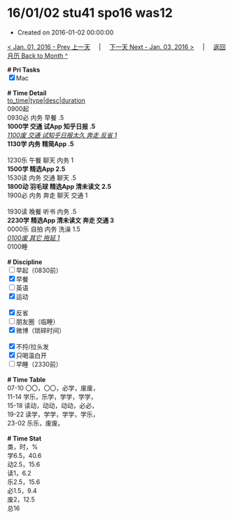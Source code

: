 # 16/01/02 stu41 spo16 was12

- Created on 2016-01-02 00:00:00

[< Jan. 01, 2016 - Prev 上一天](/lifelogs/2016/01/d01.md) &nbsp; &nbsp; | &nbsp; &nbsp; [下一天 Next - Jan. 03, 2016 >](/lifelogs/2016/01/d03.md) &nbsp; &nbsp; |  &nbsp; &nbsp; [返回月历 Back to Month ^](/lifelogs/2016/01/index.md)
<br/><div><b># Pri Tasks</b></div><div><input checked="true" type="checkbox"/>Mac</div><div><br/></div><div><b># Time Detail</b></div><div><u>to_time|type|desc|duration</u></div><div>0900起</div><div>0930必 内务 早餐 .5</div><div><b>1000学 交通 试App 知乎日报 .5</b></div><div><u><i>1100废 交通 试知乎日报太久 奔走 反省 1</i></u></div><div><b>1130学 内务 精简App .5</b></div><div><br/></div><div>1230乐 午餐 聊天 内务 1</div><div><b>1500学 精选App 2.5</b></div><div>1530读 内务 交通 聊天 .5</div><div><b>1800动 羽毛球 精选App 清未读文 2.5</b></div><div>1900必 内务 奔走 聊天 交通 1</div><div><br/></div><div>1930读 晚餐 听书 内务 .5</div><div><b>2230学 精选App 清未读文 奔走 交通 3</b></div><div>0000乐 自拍 内务 洗澡 1.5</div><div><u><i>0100废 其它 拖延 1</i></u></div><div>0100睡</div><div><br/></div><div><b># Discipline</b></div><div><input type="checkbox"/>早起（0830前）</div><div><input checked="true" type="checkbox"/>早餐</div><div><input type="checkbox"/>英语</div><div><input checked="true" type="checkbox"/>运动</div><div><br/></div><div><input checked="true" type="checkbox"/>反省</div><div><input type="checkbox"/>朋友圈（临睡）</div><div><input checked="true" type="checkbox"/>微博（琐碎时间）</div><div><br/></div><div><input checked="true" type="checkbox"/>不捋/拉头发</div><div><input checked="true" type="checkbox"/>只喝温白开</div><div><input type="checkbox"/>早睡（2330前）</div><div><br/></div><div><b># Time Table</b></div><div>07-10 〇〇，〇〇，必学，废废，</div><div>11-14 学乐，乐学，学学，学学，</div><div>15-18 读动，动动，动动，必必，</div><div>19-22 读学，学学，学学，学乐，</div><div>23-02 乐乐，废废。</div><div><br/></div><div><b># Time Stat</b></div><div>类，时，%</div><div>学6.5，40.6</div><div>动2.5，15.6</div><div>读1，6.2</div><div>乐2.5，15.6</div><div>必1.5，9.4</div><div>废2，12.5</div><div>总16</div>
